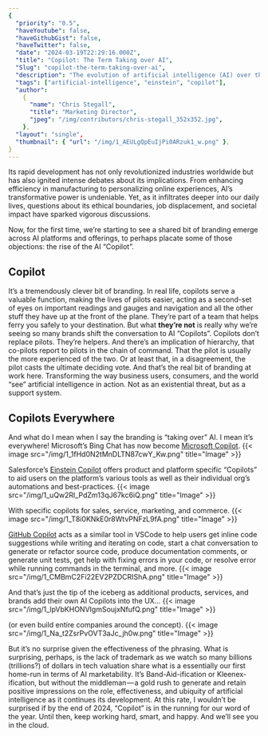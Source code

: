 ```yaml
---
{
  "priority": "0.5",
  "haveYoutube": false,
  "haveGithubGist": false,
  "haveTwitter": false,
  "date": "2024-03-19T22:29:16.000Z",
  "title": "Copilot: The Term Taking over AI",
  "Slug": "copilot-the-term-taking-over-ai",
  "description": "The evolution of artificial intelligence (AI) over the last few years is one of the most remarkable tech narratives of our time.",
  "tags": ["artificial-intelligence", "einstein", "copilot"],
  "author":
    {
      "name": "Chris Stegall",
      "title": "Marketing Director",
      "jpeg": "/img/contributors/chris-stegall_352x352.jpg",
    },
  "layout": "single",
  "thumbnail": { "url": "/img/1_AEULgQpEuIjPi0ARzuk1_w.png" },
}
---
```


Its rapid development has not only revolutionized industries worldwide but has also ignited intense debates about its implications. From enhancing efficiency in manufacturing to personalizing online experiences, AI’s transformative power is undeniable. Yet, as it infiltrates deeper into our daily lives, questions about its ethical boundaries, job displacement, and societal impact have sparked vigorous discussions.

Now, for the first time, we’re starting to see a shared bit of branding emerge across AI platforms and offerings, to perhaps placate some of those objections: the rise of the AI “Copilot”.

## Copilot

It’s a tremendously clever bit of branding. In real life, copilots serve a valuable function, making the lives of pilots easier, acting as a second-set of eyes on important readings and gauges and navigation and all the other stuff they have up at the front of the plane. They’re part of a team that helps ferry you safely to your destination.
But what **they’re not** is really why we’re seeing so many brands shift the conversation to AI “Copilots”. Copilots don’t replace pilots. They’re helpers. And there’s an implication of hierarchy, that co-pilots report to pilots in the chain of command. That the pilot is usually the more experienced of the two. Or at least that, in a disagreement, the pilot casts the ultimate deciding vote.
And that’s the real bit of branding at work here. Transforming the way business users, consumers, and the world “see” artificial intelligence in action. Not as an existential threat, but as a support system.

## Copilots Everywhere

And what do I mean when I say the branding is “taking over” AI. I mean it’s everywhere!
Microsoft’s Bing Chat has now become [Microsoft Copilot](https://www.microsoft.com/en-us/microsoft-copilot).
{{< image src="/img/1_1fHd0N2tMnDLTN87cwY_Kw.png" title="Image" >}}

Salesforce’s [Einstein Copilot](https://www.salesforce.com/products/einstein-ai-assistant/) offers product and platform specific “Copilots” to aid users on the platform’s various tools as well as their individual org’s automations and best-practices.
{{< image src="/img/1_uQw2Rl_PdZm13qJ67kc6iQ.png" title="Image" >}}

With specific copilots for sales, service, marketing, and commerce.
{{< image src="/img/1_T8i0KNkE0r8WtvPNFzL9fA.png" title="Image" >}}

[GitHub Copilot](https://code.visualstudio.com/docs/copilot/overview) acts as a similar tool in VSCode to help users get inline code suggestions while writing and iterating on code, start a chat conversation to generate or refactor source code, produce documentation comments, or generate unit tests, get help with fixing errors in your code, or resolve error while running commands in the terminal, and more.
{{< image src="/img/1_CMBmC2Fi22EV2PZDCRIShA.png" title="Image" >}}

And that’s just the tip of the iceberg as additional products, services, and brands add their own AI Copilots into the UX…
{{< image src="/img/1_lpVbKHONVIgmSoujxNfufQ.png" title="Image" >}}

(or even build entire companies around the concept).
{{< image src="/img/1_Na_t2ZsrPvOVT3aJc_jh0w.png" title="Image" >}}

But it’s no surprise given the effectiveness of the phrasing. What is surprising, perhaps, is the lack of trademark as we watch so many billions (trillions?) of dollars in tech valuation share what is a essentially our first home-run in terms of AI marketability. It’s Band-Aid-ification or Kleenex-ification, but without the middleman — a gold rush to generate and retain positive impressions on the role, effectiveness, and ubiquity of artificial intelligence as it continues its development.
At this rate, I wouldn’t be surprised if by the end of 2024, “Copilot” is in the running for our word of the year.
Until then, keep working hard, smart, and happy. And we’ll see you in the cloud.
